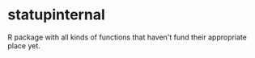 # statupinternal
R package with all kinds of functions that haven't fund their appropriate place yet.
